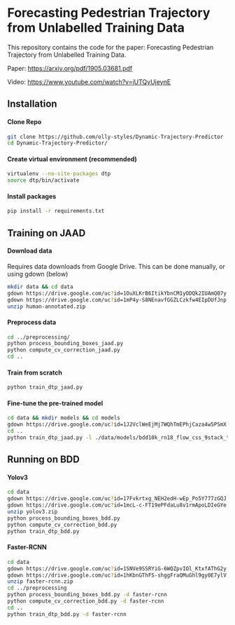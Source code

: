 # Forecasting Pedestrian Trajectory from Unlabelled Training Data
This repository contains the code for the paper: Forecasting Pedestrian Trajectory from Unlabelled Training Data.

Paper: https://arxiv.org/pdf/1905.03681.pdf  
  
Video: https://www.youtube.com/watch?v=jUTQyUjeynE

## Installation
#### Clone Repo 
```bash
git clone https://github.com/olly-styles/Dynamic-Trajectory-Predictor
cd Dynamic-Trajectory-Predictor/
```
#### Create virtual environment (recommended)
```bash
virtualenv --no-site-packages dtp
source dtp/bin/activate
```
#### Install packages
```bash
pip install -r requirements.txt
```
## Training on JAAD
#### Download data
Requires data downloads from Google Drive. This can be done manually, or using gdown (below)
```bash
mkdir data && cd data
gdown https://drive.google.com/uc?id=1OuXLKrB6ItikYbnCM1yODQk2IUAmQ07y
gdown https://drive.google.com/uc?id=1mP4y-S8NEnavfGGZLCzkfw4EIpDUfJnp
unzip human-annotated.zip
```
#### Preprocess data
```bash
cd ../preprocessing/
python process_bounding_boxes_jaad.py
python compute_cv_correction_jaad.py
cd ..
```
#### Train from scratch
```bash
python train_dtp_jaad.py
```
#### Fine-tune the pre-trained model
```bash
cd data && mkdir models && cd models
gdown https://drive.google.com/uc?id=1J2VclWeEjMj7WQhTmEPhjCaza4w5PSmX
cd ..
python train_dtp_jaad.py -l ./data/models/bdd10k_rn18_flow_css_9stack_training_proportion_100_shuffled_disp.weights
```

## Running on BDD
#### Yolov3
```bash
cd data
gdown https://drive.google.com/uc?id=17Fvkrtxg_NEH2edH-wEp_Po5Y777zGQJ
gdown https://drive.google.com/uc?id=1mcL-c-FT19ePFdaLu8v1rmApoLDIeGYe
unzip yolov3.zip
python process_bounding_boxes_bdd.py
python compute_cv_correction_bdd.py
python train_dtp_bdd.py
```
#### Faster-RCNN
```bash
cd data
gdown https://drive.google.com/uc?id=1SNVe9SSRYiG-6WQZpvIOl_KtxfAThG2y
gdown https://drive.google.com/uc?id=1hKbnGThFS-shggFraQMuGhl9gy0E7ylV
unzip faster-rcnn.zip
cd ../preprocessing
python process_bounding_boxes_bdd.py -d faster-rcnn
python compute_cv_correction_bdd.py -d faster-rcnn
cd ..
python train_dtp_bdd.py -d faster-rcnn
```




